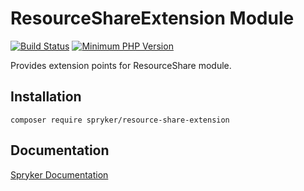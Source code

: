 # ResourceShareExtension Module
[![Build Status](https://travis-ci.org/spryker/resource-share-extension.svg)](https://travis-ci.org/spryker/resource-share-extension)
[![Minimum PHP Version](https://img.shields.io/badge/php-%3E%3D%207.2-8892BF.svg)](https://php.net/)

Provides extension points for ResourceShare module.

## Installation

```
composer require spryker/resource-share-extension
```

## Documentation

[Spryker Documentation](https://documentation.spryker.com/module_guide/overview.htm)
